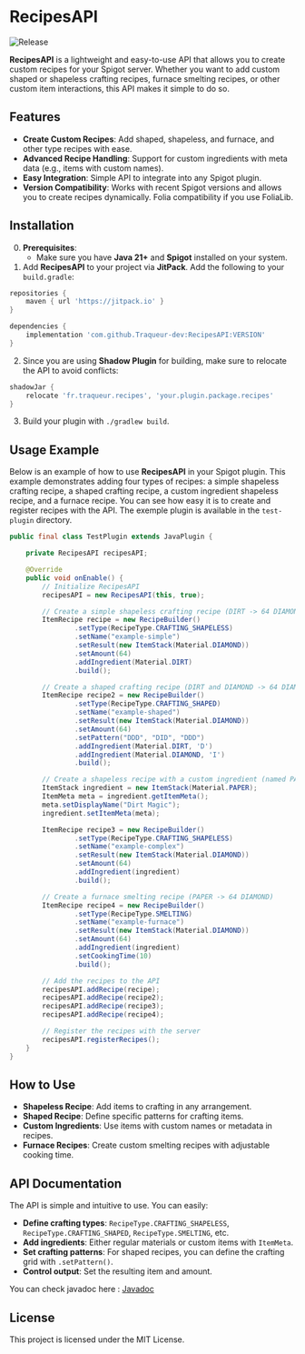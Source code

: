 # RecipesAPI

![Release](https://img.shields.io/github/v/tag/Traqueur-dev/RecipesAPI?label=latest&sort=semver)

**RecipesAPI** is a lightweight and easy-to-use API that allows you to create custom recipes for your Spigot server. Whether you want to add custom shaped or shapeless crafting recipes, furnace smelting recipes, or other custom item interactions, this API makes it simple to do so.

## Features
- **Create Custom Recipes**: Add shaped, shapeless, and furnace, and other type recipes with ease.
- **Advanced Recipe Handling**: Support for custom ingredients with meta data (e.g., items with custom names).
- **Easy Integration**: Simple API to integrate into any Spigot plugin.
- **Version Compatibility**: Works with recent Spigot versions and allows you to create recipes dynamically. Folia compatibility if you use FoliaLib.
## Installation

0. **Prerequisites**: 
   - Make sure you have **Java 21+** and **Spigot** installed on your system.
1. Add **RecipesAPI** to your project via **JitPack**. Add the following to your `build.gradle`:

```groovy
repositories {
    maven { url 'https://jitpack.io' }
}

dependencies {
    implementation 'com.github.Traqueur-dev:RecipesAPI:VERSION'
}
```

2. Since you are using **Shadow Plugin** for building, make sure to relocate the API to avoid conflicts:

```groovy
shadowJar {
    relocate 'fr.traqueur.recipes', 'your.plugin.package.recipes'
}
```

3. Build your plugin with `./gradlew build`.

## Usage Example

Below is an example of how to use **RecipesAPI** in your Spigot plugin. 
This example demonstrates adding four types of recipes: a simple shapeless crafting recipe, a shaped crafting recipe, a custom ingredient shapeless recipe, and a furnace recipe.
You can see how easy it is to create and register recipes with the API.
The exemple plugin is available in the `test-plugin` directory.

```java
public final class TestPlugin extends JavaPlugin {

    private RecipesAPI recipesAPI;

    @Override
    public void onEnable() {
        // Initialize RecipesAPI
        recipesAPI = new RecipesAPI(this, true);

        // Create a simple shapeless crafting recipe (DIRT -> 64 DIAMOND)
        ItemRecipe recipe = new RecipeBuilder()
                .setType(RecipeType.CRAFTING_SHAPELESS)
                .setName("example-simple")
                .setResult(new ItemStack(Material.DIAMOND))
                .setAmount(64)
                .addIngredient(Material.DIRT)
                .build();

        // Create a shaped crafting recipe (DIRT and DIAMOND -> 64 DIAMOND)
        ItemRecipe recipe2 = new RecipeBuilder()
                .setType(RecipeType.CRAFTING_SHAPED)
                .setName("example-shaped")
                .setResult(new ItemStack(Material.DIAMOND))
                .setAmount(64)
                .setPattern("DDD", "DID", "DDD")
                .addIngredient(Material.DIRT, 'D')
                .addIngredient(Material.DIAMOND, 'I')
                .build();

        // Create a shapeless recipe with a custom ingredient (named PAPER)
        ItemStack ingredient = new ItemStack(Material.PAPER);
        ItemMeta meta = ingredient.getItemMeta();
        meta.setDisplayName("Dirt Magic");
        ingredient.setItemMeta(meta);

        ItemRecipe recipe3 = new RecipeBuilder()
                .setType(RecipeType.CRAFTING_SHAPELESS)
                .setName("example-complex")
                .setResult(new ItemStack(Material.DIAMOND))
                .setAmount(64)
                .addIngredient(ingredient)
                .build();

        // Create a furnace smelting recipe (PAPER -> 64 DIAMOND)
        ItemRecipe recipe4 = new RecipeBuilder()
                .setType(RecipeType.SMELTING)
                .setName("example-furnace")
                .setResult(new ItemStack(Material.DIAMOND))
                .setAmount(64)
                .addIngredient(ingredient)
                .setCookingTime(10)
                .build();

        // Add the recipes to the API
        recipesAPI.addRecipe(recipe);
        recipesAPI.addRecipe(recipe2);
        recipesAPI.addRecipe(recipe3);
        recipesAPI.addRecipe(recipe4);

        // Register the recipes with the server
        recipesAPI.registerRecipes();
    }
}
```

## How to Use

- **Shapeless Recipe**: Add items to crafting in any arrangement.
- **Shaped Recipe**: Define specific patterns for crafting items.
- **Custom Ingredients**: Use items with custom names or metadata in recipes.
- **Furnace Recipes**: Create custom smelting recipes with adjustable cooking time.

## API Documentation
The API is simple and intuitive to use. You can easily:
- **Define crafting types**: `RecipeType.CRAFTING_SHAPELESS`, `RecipeType.CRAFTING_SHAPED`,
`RecipeType.SMELTING`, etc.
- **Add ingredients**: Either regular materials or custom items with `ItemMeta`.
- **Set crafting patterns**: For shaped recipes, you can define the crafting grid with `.setPattern()`.
- **Control output**: Set the resulting item and amount.

You can check javadoc here : [Javadoc](https://jitpack.io/com/github/Traqueur-dev/RecipesAPI/latest/javadoc/)

## License
This project is licensed under the MIT License.
